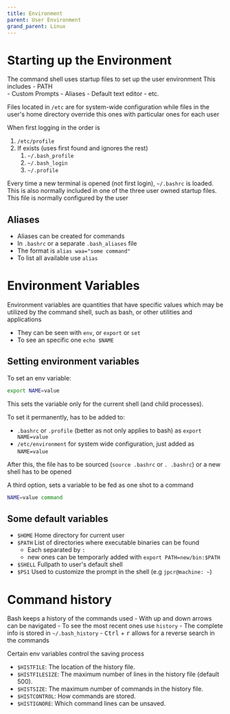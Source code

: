 ```yaml
---
title: Environment
parent: User Environment
grand_parent: Linux
---
```


# Starting up the Environment

The command shell uses startup files to set up the user environment
This includes
    - PATH    
    - Custom Prompts
    - Aliases
    - Default text editor
    - etc.

Files located in `/etc` are for system-wide configuration while files in the user's home directory override this ones with particular ones for each user

When first logging in the order is
1. `/etc/profile`
2. If exists (uses first found and ignores the rest)
   1. `~/.bash_profile`
   2. `~/.bash_login`
   3. `~/.profile`

Every time a new terminal is opened (not first login), `~/.bashrc` is loaded. This is also normally included in one of the three user owned startup files. This file is normally configured by the user

## Aliases

- Aliases can be created for commands
- In `.bashrc` or a separate `.bash_aliases` file
- The format is `alias waa="some command"`
- To list all available use `alias`

# Environment Variables

Environment variables are quantities that have specific values which may be utilized by the command shell, such as bash, or other utilities and applications

- They can be seen with `env`, or `export` or `set`
- To see an specific one `echo $NAME`

## Setting environment variables

To set an env variable:
```bash
export NAME=value
```
This sets the variable only for the current shell (and child processes).


To set it permanently, has to be added to:

  - `.bashrc` or `.profile` (better as not only applies to bash) as `export NAME=value`
  - `/etc/environment` for system wide configuration, just added as `NAME=value`

After this, the file has to be sourced (`source .bashrc` or `. .bashrc`) or a new shell has to be opened

A third option, sets a variable to be fed as one shot to a command
```bash
NAME=value command
```

## Some default variables
- `$HOME` Home directory for current user
- `$PATH` List of directories where executable binaries can be found
    - Each separated by `:`
    - new ones can be temporarly added with `export PATH=new/bin:$PATH`
- `$SHELL` Fullpath to user's default shell
- `$PS1` Used to customize the prompt in the shell (e.g `jpcr@machine: ~`)


# Command history

Bash keeps a history of the commands used
    - With up and down arrows can be navigated
    - To see the most recent ones use `history`
    - The complete info is stored in `~/.bash_history`
    - <kbd>Ctrl</kbd> + <kbd>r</kbd> allows for a reverse search in the commands
    
Certain env variables control the saving process
- `$HISTFILE`: The location of the history file.
- `$HISTFILESIZE`: The maximum number of lines in the history file (default 500).
- `$HISTSIZE`: The maximum number of commands in the history file.
- `$HISTCONTROL`: How commands are stored.
- `$HISTIGNORE`: Which command lines can be unsaved.